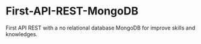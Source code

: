 # First-API-REST-MongoDB

First API REST with a no relational database MongoDB for improve skills and knowledges. 
